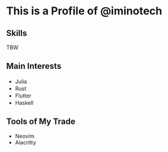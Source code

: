 # This is a Profile of @iminotech

## Skills

TBW

## Main Interests

+ Julia  <img src="https://upload.wikimedia.org/wikipedia/commons/1/1f/Julia_Programming_Language_Logo.svg" width="16" height="16">
+ Rust <img src="https://cdn.worldvectorlogo.com/logos/rust.svg" width="16" height="16">
+ Flutter <img src="https://cdn.worldvectorlogo.com/logos/flutter-logo.svg" width="16" height="16">
+ Haskell <img src="https://cdn.worldvectorlogo.com/logos/haskell.svg" width="16" height="16">

## Tools of My Trade

+ Neovim
+ Alacritty
